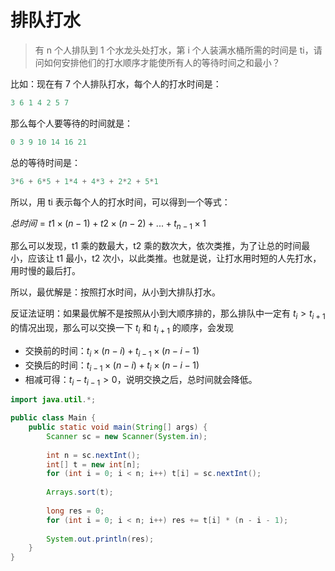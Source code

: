 # 排队打水

> 有 n 个人排队到 1 个水龙头处打水，第 i 个人装满水桶所需的时间是 ti，请问如何安排他们的打水顺序才能使所有人的等待时间之和最小？

比如：现在有 7 个人排队打水，每个人的打水时间是：

```java
3 6 1 4 2 5 7
```

那么每个人要等待的时间就是：

```java
0 3 9 10 14 16 21 
```

总的等待时间是：

```java
3*6 + 6*5 + 1*4 + 4*3 + 2*2 + 5*1 
```

所以，用 ti 表示每个人的打水时间，可以得到一个等式：

$总时间=t1\times(n-1)+t2\times(n-2)+...+t_{n-1}\times1$ 

那么可以发现，t1 乘的数最大，t2 乘的数次大，依次类推，为了让总的时间最小，应该让 t1 最小，t2 次小，以此类推。也就是说，让打水用时短的人先打水，用时慢的最后打。

所以，最优解是：按照打水时间，从小到大排队打水。

反证法证明：如果最优解不是按照从小到大顺序排的，那么排队中一定有 $t_i>t_{i+1}$ 的情况出现，那么可以交换一下 $t_i$  和 $t_{i+1}$ 的顺序，会发现

+ 交换前的时间：$t_i\times(n-i)+t_{i-1}\times(n-i-1)$
+ 交换后的时间：$t_{i-1}\times(n-i)+t_{i}\times(n-i-1)$​
+ 相减可得：$t_i-t_{i-1}>0$，说明交换之后，总时间就会降低。

```java
import java.util.*;

public class Main {
    public static void main(String[] args) {
        Scanner sc = new Scanner(System.in);
        
        int n = sc.nextInt();
        int[] t = new int[n];
        for (int i = 0; i < n; i++) t[i] = sc.nextInt();
        
        Arrays.sort(t);
        
        long res = 0;
        for (int i = 0; i < n; i++) res += t[i] * (n - i - 1);
        
        System.out.println(res);
    }
}
```

